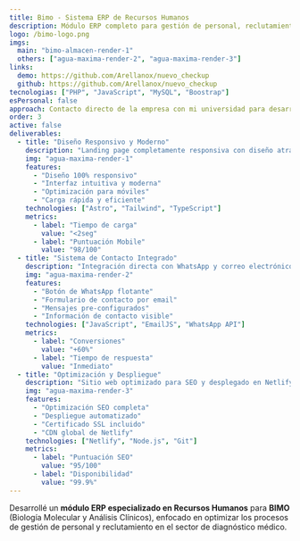 ```yaml
---
title: Bimo - Sistema ERP de Recursos Humanos
description: Módulo ERP completo para gestión de personal, reclutamiento y requisiciones de vacantes desarrollado para Bimo, empresa líder en biología molecular y análisis clínicos en Tabasco.
logo: /bimo-logo.png
imgs:
  main: "bimo-almacen-render-1"
  others: ["agua-maxima-render-2", "agua-maxima-render-3"]
links:
  demo: https://github.com/Arellanox/nuevo_checkup
  github: https://github.com/Arellanox/nuevo_checkup
tecnologias: ["PHP", "JavaScript", "MySQL", "Boostrap"]
esPersonal: false
approach: Contacto directo de la empresa con mi universidad para desarrollo de soluciones empresariales.
order: 3
active: false
deliverables:
  - title: "Diseño Responsivo y Moderno"
    description: "Landing page completamente responsiva con diseño atractivo y optimizada para dispositivos móviles y desktop."
    img: "agua-maxima-render-1"
    features:
      - "Diseño 100% responsivo"
      - "Interfaz intuitiva y moderna"
      - "Optimización para móviles"
      - "Carga rápida y eficiente"
    technologies: ["Astro", "Tailwind", "TypeScript"]
    metrics:
      - label: "Tiempo de carga"
        value: "<2seg"
      - label: "Puntuación Mobile"
        value: "98/100"
  - title: "Sistema de Contacto Integrado"
    description: "Integración directa con WhatsApp y correo electrónico para facilitar el contacto y pedidos de clientes."
    img: "agua-maxima-render-2"
    features:
      - "Botón de WhatsApp flotante"
      - "Formulario de contacto por email"
      - "Mensajes pre-configurados"
      - "Información de contacto visible"
    technologies: ["JavaScript", "EmailJS", "WhatsApp API"]
    metrics:
      - label: "Conversiones"
        value: "+60%"
      - label: "Tiempo de respuesta"
        value: "Inmediato"
  - title: "Optimización y Despliegue"
    description: "Sitio web optimizado para SEO y desplegado en Netlify con certificado SSL y dominio personalizado."
    img: "agua-maxima-render-3"
    features:
      - "Optimización SEO completa"
      - "Despliegue automatizado"
      - "Certificado SSL incluido"
      - "CDN global de Netlify"
    technologies: ["Netlify", "Node.js", "Git"]
    metrics:
      - label: "Puntuación SEO"
        value: "95/100"
      - label: "Disponibilidad"
        value: "99.9%"
---
```


Desarrollé un **módulo ERP especializado en Recursos Humanos** para **BIMO** (Biología Molecular y Análisis Clínicos), enfocado en optimizar los procesos de gestión de personal y reclutamiento en el sector de diagnóstico médico.
